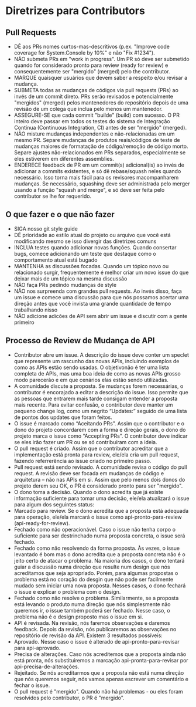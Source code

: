 # Diretrizes para Contributors

## Pull Requests

- DÊ aos PRs nomes curtos-mas-descritivos (p.ex. "Improve code coverage for System.Console by 10%" e não "Fix #1234").
- NÃO submeta PRs em "work in progress". Um PR só deve ser submetido quando for considerado pronto para review (ready for review) e consequentemente ser "mergido" (merged) pelo the contributor.
- MARQUE quaisquer usuários que devem saber a respeito e/ou revisar a mudança.
- SUBMETA todas as mudanças de códigos via pull requests (PRs) ao invés de um commit direto. PRs serão revisados e potencialmente "mergidos" (merged) pelos mantenedores do repositório depois de uma revisão de um colega que inclua pelo menos um mantenedor.
- ASSEGURE-SE que cada commit "builde" (build) com sucesso. O PR inteiro deve passar em todos os testes do sistema de Integração Contínua (Continuous Integration, CI) antes de ser "mergido" (merged).
- NÃO misture mudanças independentes e não-relacionadas em um mesmo PR. Separe mudanças de produtos reais/códigos de teste de mudanças maiores de formatação de código/remoção de código morto. Separe ajustes não-relacionados em PRs separados, especialmente se eles estiverem em diferentes assemblies.
- ENDERECE feedback de PR em um commit(s) adicional(is) ao invés de adicionar a commits existentes, e só dê rebase/squash neles quando necessário. Isso torna mais fácil para os revisores macompanharem mudanças. Se necessário, squashing deve ser administrada pelo merger usando a função "squash and merge", e só deve ser feita pelo contributor se lhe for requerido.

## O que fazer e o que não fazer

- SIGA nosso git style guide
- DÊ prioridade ao estilo atual do projeto ou arquivo que você está modificando mesmo se isso divergir das diretrizes comuns
- INCLUA testes quando adicionar novas funções. Quando consertar bugs, comece adicionando um teste que destaque como o comportamento atual está bugado
- MANTENHA as discussões focadas. Quando um tópico novo ou relacionado surgir, frequentemente é melhor criar um novo issue do que deixar mais de um tópico na mesma discussão
- NÃO faça PRs pedindo mudanças de style
- NÃO nos surpreenda com grandes pull requests. Ao invés disso, faça um issue e comece uma discussão para que nós possamos acertar uma direção antes que você invista uma grande quantidade de tempo trabalhando nisso
- NÃO adicione adicões de API sem abrir um issue e discutir com a gente primeiro

## Processo de Review de Mudança de API

- Contributor abre um issue. A descrição do issue deve conter um speclet que represente um rascunho das novas APIs, incluindo exemplos de como as APIs estão sendo usadas. O objetivonão é ter uma lista completa de APIs, mas uma boa ideia de como as novas APIs grosso modo parecerão e em que cenários elas estão sendo utilizadas.
- A comunidade discute a proposta. Se mudanças forem necessárias, o contributor é encorajado a editar a descrição do issue. Isso permite que as pessoas que entrarem mais tarde consigam entender a proposta mais recente. Para evitar confusão, o contributor deve manter um pequeno change log, como um negrito “Updates:” seguido de uma lista de pontos dos updates que foram feitos.
- O issue é marcado como “Aceitando PRs”. Assim que o contributor e o dono do projeto concordarem com a forma e direção gerais, o dono do projeto marca o issue como “Accepting PRs”. O contributor deve indicar se eles irão fazer um PR ou se só contribuíram com a ideia.
- O pull request é criado. Assim que o contributor acreditar que a implementação está pronta para review, ele/ela cria um pull request, fazendo referrerência ao issue criado no primeiro passo.
- Pull request está sendo revisado. A comunidade revisa o código do pull request. A revisão deve ser focada em mudanças de código e arquitetura – não nas APIs em si. Assim que pelo menos dois donos do projeto derem seu OK, o PR é considerado pronto para ser "mergido".
- O dono toma a decisão. Quando o dono acredita que já existe informação suficiente para tomar uma decisão, ele/ela atualizará o issue para algum dos seguintes status:
- Marcado para review. Se o dono acredita que a proposta está adequada para operação, ele/ela marcará o issue como api-pronto-para-review (api-ready-for-review).
- Fechado como não operacionável. Caso o issue não tenha corpo o suficiente para ser destrinchado numa proposta concreta, o issue será fechado.
- Fechado como não resolvendo da forma proposta. Às vezes, o issue levantado é bom mas o dono acredita que a proposta concreta não é o jeito certo de atacar o problema. Na maioria dos casos, o dono tentará guiar a discussão numa direção que resulte num design que nós acreditamos que seja apropriado. Porém, para algumas propostas o problema está no coração do desgin que não pode ser facilmente mudado sem iniciar uma nova proposta. Nesses casos, o dono fechará o issue e explicar o problema com o design.
- Fechado como não resolve o problema. Similarmente, se a proposta está levando o produto numa direção que nós simplesmente não queremos ir, o issue também poderá ser fechado. Nesse caso, o problema não é o design proposto mas o issue em si.
- API é revisada. Na revisão, nós faremos observações e daremos feedback. Depois da revisão, nós publicaremos as observações no repositório de revisão da API. Existem 3 resultados possíveis:
- Aprovado. Nesse caso o issue é alterado de api-pronto-para-revisar para api-aprovado.
- Precisa de alterações. Caso nós acreditemos que a proposta ainda não está pronta, nós substituiremos a marcação api-pronta-para-revisar por api-precisa-de-alterações.
- Rejeitado. Se nós acreditarmos que a proposta não está numa direção que nós queremos seguir, nós vamos apenas escrever um comentário e fechar o issue.
- O pull request é "mergido". Quando não há problemas - ou eles foram resolvidos pelo contributor, o PR é "mergido".
